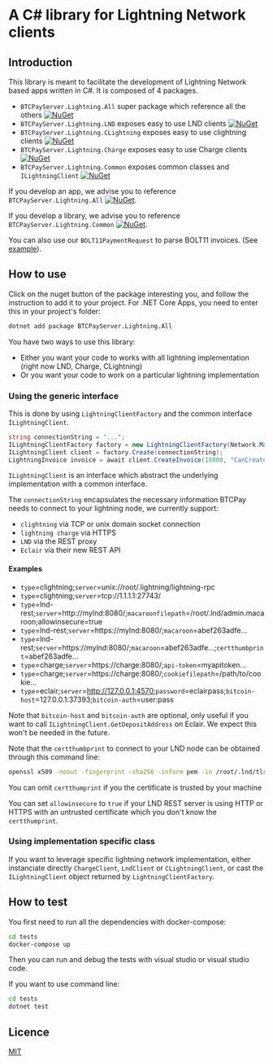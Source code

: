 # A C# library for Lightning Network clients

## Introduction

This library is meant to facilitate the development of Lightning Network based apps written in C#.
It is composed of 4 packages.

* `BTCPayServer.Lightning.All` super package which reference all the others [![NuGet](https://img.shields.io/nuget/v/BTCPayServer.Lightning.All.svg)](https://www.nuget.org/packages/BTCPayServer.Lightning.All)
* `BTCPayServer.Lightning.LND` exposes easy to use LND clients [![NuGet](https://img.shields.io/nuget/v/BTCPayServer.Lightning.LND.svg)](https://www.nuget.org/packages/BTCPayServer.Lightning.LND)
* `BTCPayServer.Lightning.CLightning` exposes easy to use clightning clients [![NuGet](https://img.shields.io/nuget/v/BTCPayServer.Lightning.CLightning.svg)](https://www.nuget.org/packages/BTCPayServer.Lightning.CLightning)
* `BTCPayServer.Lightning.Charge` exposes easy to use Charge clients [![NuGet](https://img.shields.io/nuget/v/BTCPayServer.Lightning.Charge.svg)](https://www.nuget.org/packages/BTCPayServer.Lightning.Charge)
* `BTCPayServer.Lightning.Common` exposes common classes and `ILightningClient` [![NuGet](https://img.shields.io/nuget/v/BTCPayServer.Lightning.Common.svg)](https://www.nuget.org/packages/BTCPayServer.Lightning.Common)

If you develop an app, we advise you to reference `BTCPayServer.Lightning.All` [![NuGet](https://img.shields.io/nuget/v/BTCPayServer.Lightning.All.svg)](https://www.nuget.org/packages/BTCPayServer.Lightning.All).

If you develop a library, we advise you to reference `BTCPayServer.Lightning.Common` [![NuGet](https://img.shields.io/nuget/v/BTCPayServer.Lightning.Common.svg)](https://www.nuget.org/packages/BTCPayServer.Lightning.Common).

You can also use our `BOLT11PaymentRequest` to parse BOLT11 invoices. (See [example](https://github.com/btcpayserver/BTCPayServer.Lightning/blob/master/tests/CommonTests.cs#L139)).

## How to use

Click on the nuget button of the package interesting you, and follow the instruction to add it to your project.
For .NET Core Apps, you need to enter this in your project's folder:

```bash
dotnet add package BTCPayServer.Lightning.All
```

You have two ways to use this library:

* Either you want your code to works with all lightning implementation (right now LND, Charge, CLightning)
* Or you want your code to work on a particular lightning implementation

### Using the generic interface

This is done by using `LightningClientFactory` and the common interface `ILightningClient`.

```csharp
string connectionString = "...";
ILightningClientFactory factory = new LightningClientFactory(Network.Main);
ILightningClient client = factory.Create(connectionString);
LightningInvoice invoice = await client.CreateInvoice(10000, "CanCreateInvoice", TimeSpan.FromMinutes(5));
```

`ILightningClient` is an interface which abstract the underlying implementation with a common interface.

The `connectionString` encapsulates the necessary information BTCPay needs to connect to your lightning node, we currently support:

* `clightning` via TCP or unix domain socket connection
* `lightning charge` via HTTPS
* `LND` via the REST proxy
* `Eclair` via their new REST API

#### Examples

* `type`=clightning;`server`=unix://root/.lightning/lightning-rpc
* `type`=clightning;`server`=tcp://1.1.1.1:27743/
* `type`=lnd-rest;`server`=<span>http://mylnd:8080/</span>;`macaroonfilepath`=/root/.lnd/admin.macaroon;allowinsecure=true
* `type`=lnd-rest;`server`=<span>https://mylnd:8080/</span>;`macaroon`=abef263adfe...
* `type`=lnd-rest;`server`=<span>https://mylnd:8080/</span>;`macaroon`=abef263adfe...;`certthumbprint`=abef263adfe...
* `type`=charge;`server`=<span>https://charge:8080/</span>;`api-token`=myapitoken...
* `type`=charge;`server`=<span>https://charge:8080/</span>;`cookiefilepath`=/path/to/cookie...
* `type`=eclair;`server`=<span>http://127.0.0.1:4570</span>;`password`=eclairpass;`bitcoin-host`=127.0.0.1:37393;`bitcoin-auth`=user:pass

Note that `bitcoin-host` and `bitcoin-auth` are optional, only useful if you want to call `ILightningClient.GetDepositAddress` on Eclair.
We expect this won't be needed in the future.

Note that the `certthumbprint` to connect to your LND node can be obtained through this command line:

```bash
openssl x509 -noout -fingerprint -sha256 -inform pem -in /root/.lnd/tls.cert
```

You can omit `certthumprint` if you the certificate is trusted by your machine

You can set `allowinsecure` to `true` if your LND REST server is using HTTP or HTTPS with an untrusted certificate which you don't know the `certthumprint`.

### Using implementation specific class

If you want to leverage specific lightning network implementation, either instanciate directly `ChargeClient`, `LndClient` or `CLightningClient`, or cast the `ILightningClient` object returned by `LightningClientFactory`.

## How to test

You first need to run all the dependencies with docker-compose:

```bash
cd tests
docker-compose up
```

Then you can run and debug the tests with visual studio or visual studio code.

If you want to use command line:
```bash
cd tests
dotnet test
```

## Licence

[MIT](LICENSE)